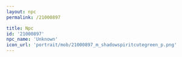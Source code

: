 ```yaml
---
layout: npc
permalink: /21000897

title: Npc
id: '21000897'
npc_name: 'Unknown'
icon_url: 'portrait/mob/21000897_m_shadowspiritcutegreen_p.png'
---
```

